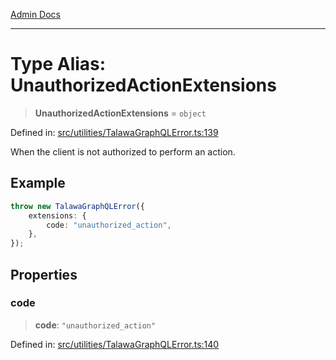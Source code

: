 [Admin Docs](/)

***

# Type Alias: UnauthorizedActionExtensions

> **UnauthorizedActionExtensions** = `object`

Defined in: [src/utilities/TalawaGraphQLError.ts:139](https://github.com/Sourya07/talawa-api/blob/ead7a48e0174153214ee7311f8b242ee1c1a12ca/src/utilities/TalawaGraphQLError.ts#L139)

When the client is not authorized to perform an action.

## Example

```ts
throw new TalawaGraphQLError({
	extensions: {
		code: "unauthorized_action",
	},
});
```

## Properties

### code

> **code**: `"unauthorized_action"`

Defined in: [src/utilities/TalawaGraphQLError.ts:140](https://github.com/Sourya07/talawa-api/blob/ead7a48e0174153214ee7311f8b242ee1c1a12ca/src/utilities/TalawaGraphQLError.ts#L140)
